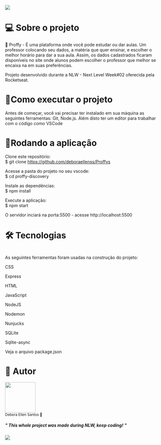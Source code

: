 <img align="center" src="https://user-images.githubusercontent.com/54548466/89668368-02bee800-d8b4-11ea-87fa-707f10720039.jpg"/>

# 💻 Sobre o projeto
🏫 Proffy - É uma plataforma onde você pode estudar ou dar aulas. Um professor colocando seu dados, a matéria que quer ensinar, e escolher o melhor horário para dar a sua aula. Assim, os dados cadastrados ficaram disponíveis no site onde alunos podem escolher o professor que melhor se encaixa na em suas preferências.
<p>Projeto desenvolvido durante a NLW - Next Level Week#02 oferecida pela Rocketseat.

 <h1>🚀Como executar o projeto</h1>

Antes de começar, você vai precisar ter instalado em sua máquina as seguintes ferramentas: Git, Node.js. Além disto ter um editor para trabalhar com o código como VSCode

<h1> 🧭Rodando a aplicação </h1>

 Clone este repositório:</br>
$ git clone https://github.com/deboraellenss/Proffys

 Acesse a pasta do projeto no seu vscode:</br>
$ cd proffy-discovery

Instale as dependências:</br>
$ npm install

Execute a aplicação:</br> 
$ npm start

O servidor inciará na porta:5500 - acesse http://localhost:5500 

<h1>🛠 Tecnologias</h1>

<br>As seguintes ferramentas foram usadas na construção do projeto:</br>

<p> CSS</p>
<p> Express</p>
<p> HTML</p>
<p> JavaScript</p>
<p> NodeJS</p>
<p> Nodemon</p>
<p> Nunjucks</p>
<p> SQLite</p>
<p> Sqlite-async</p>
<p> Veja o arquivo package.json</p>

<h1> 🦸 Autor</h1>

 <img style="margin-radius: 50rem;" src="https://avatars3.githubusercontent.com/u/64045378?s=96&v=4" width="100px;" alt=""/>
 <br/> 
 <sub>Debora Ellen Santos 💜</sub>
 
  ##### " This whole project was made during NLW, keep coding! " 
 <a href="https://www.linkedin.com/in/deboraellensantos/">
<img align="center" src="https://img.shields.io/static/v1?label=&message=Linkedin&color=3D008A&style=for-the-badge&logo=linkedin"/>
</a>

